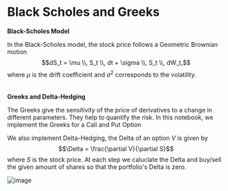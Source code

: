 # Black Scholes and Greeks

**Black-Scholes Model**

In the Black-Scholes model, the stock price follows a Geometric Brownian motion
$$dS_t = \mu \\, S_t \\, dt + \sigma \\, S_t \\, dW_t,$$
where $\mu$ is the drift coefficient and $\sigma^2$ corresponds to the volatility. \
\
\
**Greeks and Delta-Hedging**

The Greeks give the sensitivity of the price of derivatives to a change in different parameters. They help to quantify the risk. In this notebook, we implement the Greeks for a Call and Put Option

We also implement Delta-Hedging, the Delta of an option $V$ is given by
$$\Delta = \frac{\partial V}{\partial S}$$
where $S$ is the stock price. At each step we caluclate the Delta and buy/sell the given amount of shares so that the portfolio's Delta is zero.

![image](https://github.com/alexisdpc/Black-Scholes-and-Greeks/assets/124795834/13b9e5cb-d120-4294-8a57-63a870ce44a7)


